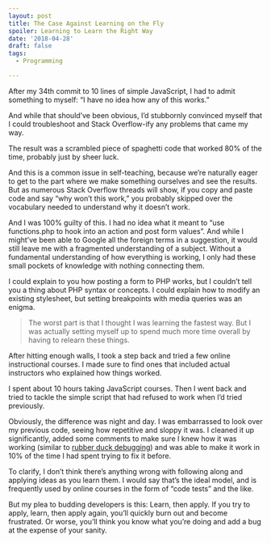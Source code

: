 ```yaml
---
layout: post
title: The Case Against Learning on the Fly
spoiler: Learning to Learn the Right Way
date: '2018-04-28'
draft: false
tags:
  - Programming

---
```

After my 34th commit to 10 lines of simple JavaScript, I had to admit something to myself: “I have no idea how any of this works.”

And while that should’ve been obvious, I’d stubbornly convinced myself that I could troubleshoot and Stack Overflow-ify any problems that came my way.

The result was a scrambled piece of spaghetti code that worked 80% of the time, probably just by sheer luck.

And this is a common issue in self-teaching, because we’re naturally eager to get to the part where we make something ourselves and see the results. But as numerous Stack Overflow threads will show, if you copy and paste code and say “why won’t this work,” you probably skipped over the vocabulary needed to understand why it doesn’t work.

And I was 100% guilty of this. I had no idea what it meant to “use functions.php to hook into an action and post form values”. And while I might’ve been able to Google all the foreign terms in a suggestion, it would still leave me with a fragmented understanding of a subject. Without a fundamental understanding of how everything is working, I only had these small pockets of knowledge with nothing connecting them.

I could explain to you how posting a form to PHP works, but I couldn’t tell you a thing about PHP syntax or concepts. I could explain how to modify an existing stylesheet, but setting breakpoints with media queries was an enigma.

> The worst part is that I thought I was learning the fastest way. But I was actually setting myself up to spend much more time overall by having to relearn these things.

After hitting enough walls, I took a step back and tried a few online instructional courses. I made sure to find ones that included actual instructors who explained how things worked.

I spent about 10 hours taking JavaScript courses. Then I went back and tried to tackle the simple script that had refused to work when I’d tried previously.

Obviously, the difference was night and day. I was embarrassed to look over my previous code, seeing how repetitive and sloppy it was. I cleaned it up significantly, added some comments to make sure I knew how it was working (similar to [rubber duck debugging](https://en.wikipedia.org/wiki/Rubber_duck_debugging)) and was able to make it work in 10% of the time I had spent trying to fix it before.

To clarify, I don’t think there’s anything wrong with following along and applying ideas as you learn them. I would say that’s the ideal model, and is frequently used by online courses in the form of “code tests” and the like.

But my plea to budding developers is this: Learn, then apply. If you try to apply, learn, then apply again, you’ll quickly burn out and become frustrated. Or worse, you’ll think you know what you’re doing and add a bug at the expense of your sanity.